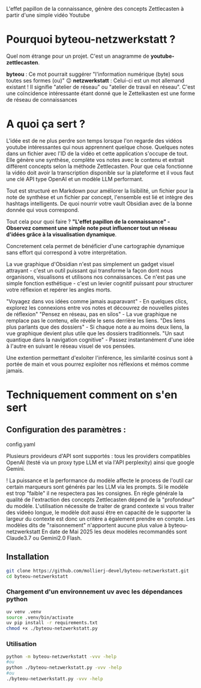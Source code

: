 L'effet papillon de la connaissance, génère des concepts Zettlecasten à partir d'une simple vidéo Youtube

# Pourquoi **byteou-netzwerkstatt** ?

Quel nom étrange pour un projet. C'est un anagramme de **youtube-zettlecasten**.

**byteou** : Ce mot pourrait suggérer "l'information numérique (byte) sous toutes ses formes (ou)" 😉
**netzwerkstatt** : Celui-ci est un mot allemand existant ! Il signifie "atelier de réseau" ou "atelier de travail en réseau". C'est une coïncidence intéressante étant donné que le Zettelkasten est une forme de réseau de connaissances

# A quoi ça sert ?

L'idée est de ne plus perdre son temps lorsque l'on regarde des vidéos youtube intéressantes qui nous apprennent quelque chose.
Quelques notes dans un fichier avec l'ID de la vidéo et cette application s'occupe de tout. 
Elle génère une synthèse, complète vos notes avec le contenu et extrait différent concepts selon la méthode Zettlecasten.
Pour que cela fonctionne la vidéo doit avoir la transcription disponible sur la plateforme et il vous faut une clé API type OpenAI et un modèle LLM performant.

Tout est structuré en Markdown pour améliorer la lisibilité, un fichier pour la note de synthèse et un fichier par concept, l'ensemble est lié et intègre des hashtags intelligents. De quoi nourrir votre vault Obsidian avec de la bonne donnée qui vous correspond.

Tout cela pour quoi faire ? **"L'effet papillon de la connaissance" - Observez comment une simple note peut influencer tout un réseau d'idées grâce à la visualisation dynamique**.

Concretement cela permet de bénéficier d'une cartographie dynamique sans effort qui correspond à votre interprétation.

La vue graphique d'Obsidian n'est pas simplement un gadget visuel attrayant - c'est un outil puissant qui transforme la façon dont nous organisons, visualisons et utilisons nos connaissances. 
Ce n'est pas une simple fonction esthétique - c'est un levier cognitif puissant pour structurer votre réflexion et repérer les angles morts.

"Voyagez dans vos idées comme jamais auparavant" - En quelques clics, explorez les connexions entre vos notes et découvrez de nouvelles pistes de réflexion"
"Pensez en réseau, pas en silos" - La vue graphique ne remplace pas le contenu, elle révèle le sens derrière les liens.
"Des liens plus parlants que des dossiers" - Si chaque note a au moins deux liens, la vue graphique devient plus utile que les dossiers traditionnels.
"Un saut quantique dans la navigation cognitive" - Passez instantanément d'une idée à l'autre en suivant le réseau visuel de vos pensées.

Une extention permettant d'exloiter l'inférence, les similarité cosinus sont à portée de main et vous pourrez exploiter nos réflexions et mémos comme jamais.

# Techniquement comment on s'en sert

## Configuration des paramètres :
config.yaml

Plusieurs provideurs d'API sont supportés : tous les providers compatibles OpenAI (testé via un proxy type LLM et via l'API perplexity) ainsi que google Gemini.

!  La puissance et la performance du modèle affecte le process de l'outil car certain marqueurs sont générés par les LLM via les prompts. Si le modèle est trop "faible" il ne respectera pas les consignes. En règle générale la qualité de l'extraction des concepts Zettlecasten dépend de la "profondeur" du modèle.
L'utilisation nécessite de traiter de grand contexte si vous traiter des videéo longue, le modèle doit aussi être en capacité de le supporter la largeur du contexte est donc un critère a également prendre en compte. Les modèles dits de "raisonnement" n'apportent aucune plus value à byteou-netzwerkstatt
En date de Mai 2025 les deux modèles recommandés sont Claude3.7 ou Gemini2.0 Flash.  

## Installation

```bash
git clone https://github.com/mollierj-devel/byteou-netzwerkstatt.git
cd byteou-netzwerkstatt
```

### Chargement d'un environnement uv avec les dépendances python

```bash
uv venv .venv
source .venv/bin/activate
uv pip install -r requirements.txt
chmod +x ./byteou-netzwerkstatt.py
```

### Utilisation

```bash
python -m byteou-netzwerkstatt -vvv -help
#ou
python ./byteou-netzwerkstatt.py -vvv -help
#ou
./byteou-netzwerkstatt.py -vvv -help
```